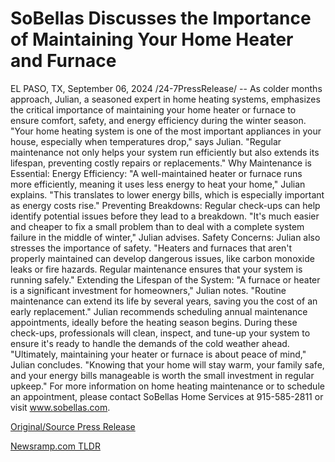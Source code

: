 # SoBellas Discusses the Importance of Maintaining Your Home Heater and Furnace

EL PASO, TX, September 06, 2024 /24-7PressRelease/ -- As colder months approach, Julian, a seasoned expert in home heating systems, emphasizes the critical importance of maintaining your home heater or furnace to ensure comfort, safety, and energy efficiency during the winter season.  "Your home heating system is one of the most important appliances in your house, especially when temperatures drop," says Julian. "Regular maintenance not only helps your system run efficiently but also extends its lifespan, preventing costly repairs or replacements."  Why Maintenance is Essential:  Energy Efficiency: "A well-maintained heater or furnace runs more efficiently, meaning it uses less energy to heat your home," Julian explains. "This translates to lower energy bills, which is especially important as energy costs rise."  Preventing Breakdowns: Regular check-ups can help identify potential issues before they lead to a breakdown. "It's much easier and cheaper to fix a small problem than to deal with a complete system failure in the middle of winter," Julian advises.  Safety Concerns: Julian also stresses the importance of safety. "Heaters and furnaces that aren't properly maintained can develop dangerous issues, like carbon monoxide leaks or fire hazards. Regular maintenance ensures that your system is running safely."  Extending the Lifespan of the System: "A furnace or heater is a significant investment for homeowners," Julian notes. "Routine maintenance can extend its life by several years, saving you the cost of an early replacement."  Julian recommends scheduling annual maintenance appointments, ideally before the heating season begins. During these check-ups, professionals will clean, inspect, and tune-up your system to ensure it's ready to handle the demands of the cold weather ahead.  "Ultimately, maintaining your heater or furnace is about peace of mind," Julian concludes. "Knowing that your home will stay warm, your family safe, and your energy bills manageable is worth the small investment in regular upkeep."  For more information on home heating maintenance or to schedule an appointment, please contact SoBellas Home Services at 915-585-2811 or visit www.sobellas.com. 

[Original/Source Press Release](https://www.24-7pressrelease.com/press-release/514081/sobellas-discusses-the-importance-of-maintaining-your-home-heater-and-furnace) 

[Newsramp.com TLDR](https://newsramp.com/None) 